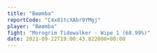 ```yaml
---
title: "Bøømba"
reportCode: "C4x81tcXAbr9YMgj"
player: "Bøømba"
fight: "Morogrim Tidewalker - Wipe 1 (68.99%)"
date: 2021-09-22T19:00:43.822000+00:00
---
```

